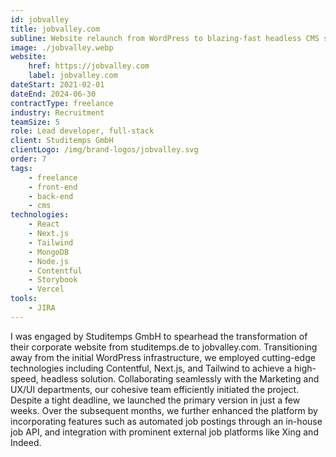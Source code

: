 ```yaml
---
id: jobvalley
title: jobvalley.com
subline: Website relaunch from WordPress to blazing-fast headless CMS solution.
image: ./jobvalley.webp
website:
    href: https://jobvalley.com
    label: jobvalley.com
dateStart: 2021-02-01
dateEnd: 2024-06-30
contractType: freelance
industry: Recruitment
teamSize: 5
role: Lead developer, full-stack
client: Studitemps GmbH
clientLogo: /img/brand-logos/jobvalley.svg
order: 7
tags:
    - freelance
    - front-end
    - back-end
    - cms
technologies:
    - React
    - Next.js
    - Tailwind
    - MongoDB
    - Node.js
    - Contentful
    - Storybook
    - Vercel
tools:
    - JIRA
---
```


I was engaged by Studitemps GmbH to spearhead the transformation of their corporate website from studitemps.de to jobvalley.com. Transitioning away from the initial WordPress infrastructure, we employed cutting-edge technologies including Contentful, Next.js, and Tailwind to achieve a high-speed, headless solution. Collaborating seamlessly with the Marketing and UX/UI departments, our cohesive team efficiently initiated the project. Despite a tight deadline, we launched the primary version in just a few weeks. Over the subsequent months, we further enhanced the platform by incorporating features such as automated job postings through an in-house job API, and integration with prominent external job platforms like Xing and Indeed.
